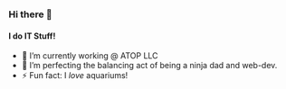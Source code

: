 ### Hi there 👋

<!--
**sdminev/sdminev** is a ✨ _special_ ✨ repository because its `README.md` (this file) appears on your GitHub profile.
-->
#### I do IT Stuff!

- 🔭 I’m currently working @ ATOP LLC
- 🌱 I’m perfecting the balancing act of being a ninja dad and web-dev.
- ⚡ Fun fact: I *love* aquariums!


